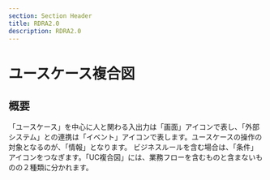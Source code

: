 ```yaml
---
section: Section Header
title: RDRA2.0
description: RDRA2.0
---
```


# ユースケース複合図

## 概要

「ユースケース」を中心に人と関わる入出力は「画面」アイコンで表し、「外部システム」との連携は「イベント」アイコンで表します。ユースケースの操作の対象となるのが、「情報」となります。
ビジネスルールを含む場合は、「条件」アイコンをつなぎます。「UC複合図」には、業務フローを含むものと含まないものの２種類に分かれます。

